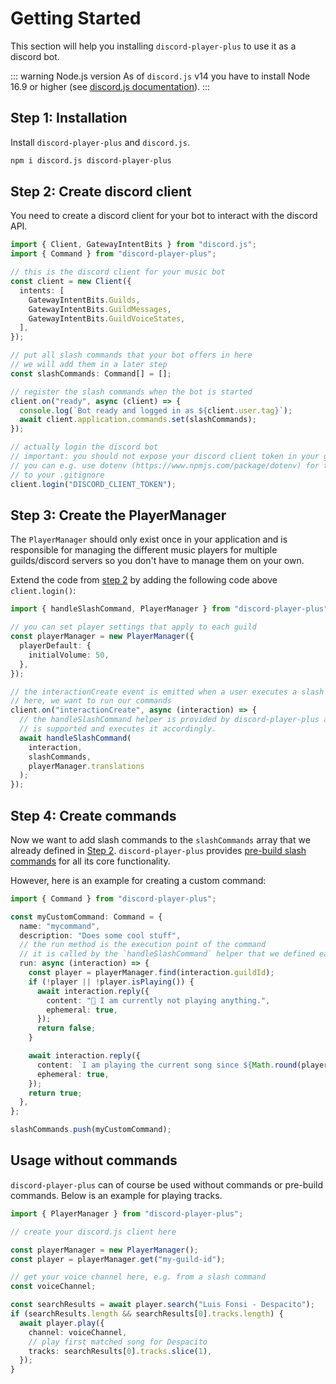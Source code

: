 # Getting Started

This section will help you installing `discord-player-plus` to use it as a discord bot.

::: warning Node.js version
As of `discord.js` v14 you have to install Node 16.9 or higher (see [discord.js documentation](https://discordjs.guide/additional-info/changes-in-v14.html)).
:::

## Step 1: Installation

Install `discord-player-plus` and `discord.js`.

```bash
npm i discord.js discord-player-plus
```

## Step 2: Create discord client

You need to create a discord client for your bot to interact with the discord API.

```ts
import { Client, GatewayIntentBits } from "discord.js";
import { Command } from "discord-player-plus";

// this is the discord client for your music bot
const client = new Client({
  intents: [
    GatewayIntentBits.Guilds,
    GatewayIntentBits.GuildMessages,
    GatewayIntentBits.GuildVoiceStates,
  ],
});

// put all slash commands that your bot offers in here
// we will add them in a later step
const slashCommands: Command[] = [];

// register the slash commands when the bot is started
client.on("ready", async (client) => {
  console.log(`Bot ready and logged in as ${client.user.tag}`);
  await client.application.commands.set(slashCommands);
});

// actually login the discord bot
// important: you should not expose your discord client token in your git repository.
// you can e.g. use dotenv (https://www.npmjs.com/package/dotenv) for this and add the .env file
// to your .gitignore
client.login("DISCORD_CLIENT_TOKEN");
```

## Step 3: Create the PlayerManager

The `PlayerManager` should only exist once in your application and is responsible for managing the different music players for multiple guilds/discord servers so you don't have to manage them on your own.

Extend the code from [step 2](#step-2-create-discord-client) by adding the following code above `client.login()`:

```ts
import { handleSlashCommand, PlayerManager } from "discord-player-plus";

// you can set player settings that apply to each guild
const playerManager = new PlayerManager({
  playerDefault: {
    initialVolume: 50,
  },
});

// the interactionCreate event is emitted when a user executes a slash command
// here, we want to run our commands
client.on("interactionCreate", async (interaction) => {
  // the handleSlashCommand helper is provided by discord-player-plus and checks if the given slash command
  // is supported and executes it accordingly.
  await handleSlashCommand(
    interaction,
    slashCommands,
    playerManager.translations
  );
});
```

## Step 4: Create commands

Now we want to add slash commands to the `slashCommands` array that we already defined in [Step 2](#step-2-create-discord-client). `discord-player-plus` provides [pre-build slash commands](/guide/commands) for all its core functionality.

However, here is an example for creating a custom command:

```ts
import { Command } from "discord-player-plus";

const myCustomCommand: Command = {
  name: "mycommand",
  description: "Does some cool stuff",
  // the run method is the execution point of the command
  // it is called by the `handleSlashCommand` helper that we defined earlier
  run: async (interaction) => {
    const player = playerManager.find(interaction.guildId);
    if (!player || !player.isPlaying()) {
      await interaction.reply({
        content: "🤖 I am currently not playing anything.",
        ephemeral: true,
      });
      return false;
    }

    await interaction.reply({
      content: `I am playing the current song since ${Math.round(player.getPlaybackDuration() / 1000)} seconds`
      ephemeral: true,
    });
    return true;
  },
};

slashCommands.push(myCustomCommand);
```

## Usage without commands

`discord-player-plus` can of course be used without commands or pre-build commands. Below is an example for playing tracks.

```ts
import { PlayerManager } from "discord-player-plus";

// create your discord.js client here

const playerManager = new PlayerManager();
const player = playerManager.get("my-guild-id");

// get your voice channel here, e.g. from a slash command
const voiceChannel;

const searchResults = await player.search("Luis Fonsi - Despacito");
if (searchResults.length && searchResults[0].tracks.length) {
  await player.play({
    channel: voiceChannel,
    // play first matched song for Despacito
    tracks: searchResults[0].tracks.slice(1),
  });
}
```
